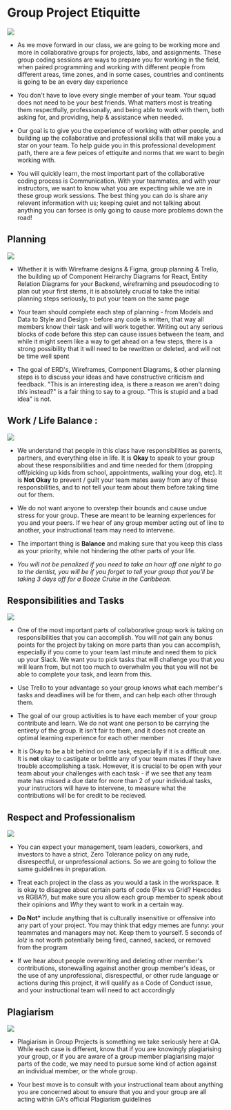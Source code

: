 # Group Project Etiquitte

<img src ="https://lawliberty.org/app/uploads/2020/05/Council-of-Elrond-1060x598.jpg"/>

- As we move forward in our class, we are going to be working more and more in collaborative groups for projects, labs, and assignments. These group coding sessions are ways to prepare you for working in the field, when paired programming and working with different people from different areas, time zones, and in some cases, countries and continents is going to be an every day experience

- You don't have to love every single member of your team. Your squad does not need to be your best friends. What matters most is treating them respectfully, professionally, and being able to work with them, both asking for, and providing, help & assistance when needed.
  
- Our goal is to give you the experience of working with other people, and building up the collaborative and professional skills that will make you a star on your team. To help guide you in this professional development path, there are a few peices of ettiquite and norms that we want to begin working with.

- You will quickly learn, the most important part of the collaborative coding process is Communication. With your teammates, and with your instructors, we want to know what you are expecting while we are in these group work sessions. The best thing you can do is share any relevent information with us; keeping quiet and not talking about anything you can forsee is only going to cause more problems down the road!

## Planning

<img src="https://tolkiengateway.net/w/images/c/ce/The_Lord_of_the_Rings_-_The_Fellowship_of_the_Ring_-_Council_of_Elrond2.jpg"/>


- Whether it is with Wireframe designs & Figma, group planning & Trello, the building up of Component Heirarchy Diagrams for React, Entity Relation Diagrams for your Backend, wireframing and pseudocoding to plan out your first stems, it is absolutely crucial to take the initial planning steps seriously, to put your team on the same page

  
- Your team should complete each step of planning - from  Models and Data to Style and Design - before any code is written, that way all members know their task and will work together. Writing out any serious blocks of code before this step can cause issues between the team, and while it might seem like a way to get ahead on a few steps, there is a strong possibility that it will need to be rewritten or deleted, and will not be time well spent

- The goal of ERD's, Wireframes, Component Diagrams, & other planning steps is to discuss your ideas and have constructive criticism and feedback. "This is an interesting idea, is there a reason we aren't doing *this* instead?" is a fair thing to say to a group. "This is stupid and a bad idea" is not. 

## Work / Life Balance :


<img src="https://static.wikia.nocookie.net/lotrfanon/images/3/34/Frodo.jpg/revision/latest/thumbnail/width/360/height/360?cb=20090417063622"/>

- We understand that people in this class have responsibilities as parents, partners, and everything else in life. It is **Okay** to speak to your group about these responsibilities and and time needed for them (dropping off/picking up kids from school, appointments, walking your dog, etc). It is **Not Okay** to prevent / guilt your team mates away from any of these responsbilities, and to not tell your team about them before taking time out for them.

- We do not want anyone to overstep their bounds and cause undue stress for your group. These are meant to be learning experiences for you and your peers. If we hear of any group member acting out of line to another, your instructional team may need to intervene.

- The important thing is **Balance** and making sure that you keep this class as your priority, while not hindering the other parts of your life.

- *You will not be penalized if you need to take an hour off one night to go to the dentist, you will be if you forget to tell your group that you'll be taking 3 days off for a Booze Cruise in the Caribbean.*



## Responsibilities and Tasks

<img src="https://images.squarespace-cdn.com/content/v1/5d35ea13690f4000010def45/1578501132694-SI05PXF9BLZFOFM20R8R/I-can-carry-you-800x401.jpg"/>

- One of the most important parts of collaborative group work is taking on responsibilities that you can accomplish. You will *not* gain any bonus points for the project by taking on more parts than you can accomplish, especially if you come to your team last minute and need them to pick up your Slack. We want you to pick tasks that will challenge you that you will learn from, but not too much to overwhelm you that you will not be able to complete your task, and learn from this.

- Use Trello to your advantage so your group knows what each member's tasks and deadlines will be for them, and can help each other through them.

- The goal of our group activities is to have each member of your group contribute and learn. We do not want one person to be carrying the entirety of the group. It isn't fair to them, and it does not create an optimal learning experience for each other member

- It is Okay to be a bit behind on one task, especially if it is a difficult one. It is **not** okay to castigate or belittle any of your team mates if they have trouble accomplishing a task. However, it is crucial to be open with your team about your challenges with each task - if we see that any team mate has missed a due date for more than 2 of your individual tasks, your instructors will have to intervene, to measure what the contributions will be for credit to be recieved. 

## Respect and Professionalism

<img src="https://itisalwayssunrisesomewhere.wordpress.com/wp-content/uploads/2013/01/frodosamgollum3.jpg"/>

- You can expect your management, team leaders, coworkers, and investors to have a strict, Zero Tolerance policy on any rude, disrespectful, or unprofessional actions. So we are going to follow the same guidelines in preparation.

- Treat each project in the class as you would a task in the workspace. It is okay to disagree about certain parts of code (Flex vs Grid? Hexcodes vs RGBA?), but make sure you allow each group member to speak about their opinions and *Why* they want to work in a certain way.

- **Do Not*** include anything that is culturally insensitive or offensive into any part of your project. You may think that edgy memes are funny: your teammates and managers may not. Keep them to yourself. 5 seconds of *lolz* is not worth potentially being fired, canned, sacked, or removed from the program

- If we hear about people overwriting and deleting other member's contributions, stonewalling against another group member's ideas, or the use of any unprofessional, disrespectful, or other rude language or actions during this project, it will qualify as a Code of Conduct issue, and your instructional team will need to act accordingly


## Plagiarism

<img src="https://pbs.twimg.com/media/CYZrGRhUQAAl-YE.jpg"/>

- Plagiarism in Group Projects is something we take seriously here at GA. While each case is different, know that if you are knowingly plagiarising your group, or if you are aware of a group member plagiarising major parts of the code, we may need to pursue some kind of action against an individual member, or the whole group.

- Your best move is to consult with your instructional team about anything you are concerned about to ensure that you and your group are all acting within GA's official Plagiarism guidelines
